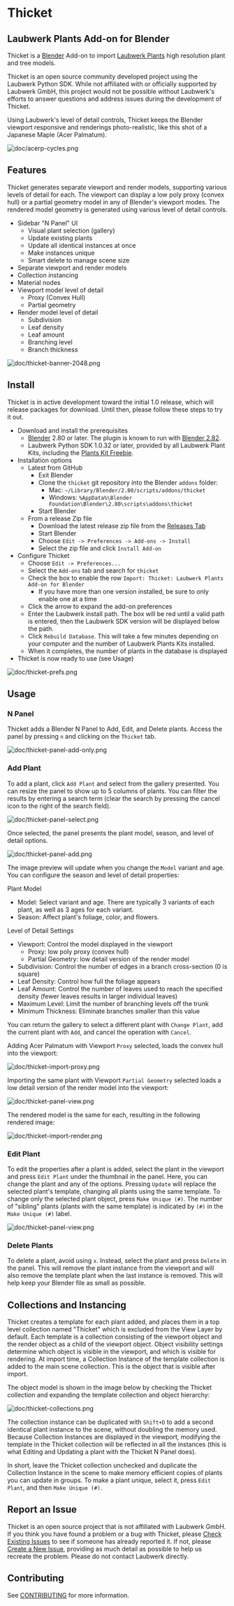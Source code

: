 # Thicket
## Laubwerk Plants Add-on for Blender
Thicket is a [Blender](http://www.blender.org) Add-on to import [Laubwerk Plants](http://www.laubwerk.com) high resolution plant and tree models.

Thicket is an open source community developed project using the Laubwerk Python SDK. While not affiliated with or officially supported by Laubwerk GmbH, this project would not be possible without Laubwerk's efforts to answer questions and address issues during the development of Thicket.

Using Laubwerk's level of detail controls, Thicket keeps the Blender viewport responsive and renderings photo-realistic, like this shot of a Japanese Maple (Acer Palmatum).

![doc/acerp-cycles.png](doc/acerp-cycles.png)

## Features
Thicket generates separate viewport and render models, supporting various levels of detail for each. The viewport can display a low poly proxy (convex hull) or a partial geometry model in any of Blender's viewport modes. The rendered model geometry is generated using various level of detail controls.

* Sidebar "N Panel" UI
  * Visual plant selection (gallery)
  * Update existing plants
  * Update all identical instances at once
  * Make instances unique
  * Smart delete to manage scene size
* Separate viewport and render models
* Collection instancing
* Material nodes
* Viewport model level of detail
  * Proxy (Convex Hull)
  * Partial geometry
* Render model level of detail
  * Subdivision
  * Leaf density
  * Leaf amount
  * Branching level
  * Branch thickness

![doc/thicket-banner-2048.png](doc/thicket-banner-2048.png)

## Install
Thicket is in active development toward the initial 1.0 release, which will
release packages for download. Until then, please follow these steps to try it
out.

* Download and install the prerequisites
  * [Blender](http://www.blender.org/) 2.80 or later. The plugin is known to run with [Blender 2.82](http://www.blender.org/features/past-releases/2-82/).
  * Laubwerk Python SDK 1.0.32 or later, provided by all Laubwerk Plant Kits, including the [Plants Kit Freebie](http://www.laubwerk.com/store/plants-kit-freebie).
* Installation options
  * Latest from GitHub
    * Exit Blender
    * Clone the `thicket` git repository into the Blender `addons` folder:
      * Mac: `~/Library/Blender/2.80/scripts/addons/thicket`
      * Windows: `%AppData%\Blender Foundation\Blender\2.80\scripts\addons\thicket`
    * Start Blender
  * From a release Zip file
    * Download the latest release zip file from the [Releases Tab](/../../releases/)
    * Start Blender
    * Choose `Edit -> Preferences -> Add-ons -> Install`
    * Select the zip file and click `Install Add-on`
* Configure Thicket
  * Choose `Edit -> Preferences...`
  * Select the `Add-ons` tab and search for `thicket`
  * Check the box to enable the row `Import: Thicket: Laubwerk Plants Add-on for
    Blender`
    * If you have more than one version installed, be sure to only enable one at
      a time
  * Click the arrow to expand the add-on preferences
  * Enter the Laubwerk install path. The box will be red until a valid path is
    entered, then the Laubwerk SDK version will be displayed below the path.
  * Click `Rebuild Database`. This will take a few minutes depending on your computer and the number of Laubwerk Plants Kits installed.
  * When it completes, the number of plants in the database is displayed
* Thicket is now ready to use (see Usage)

![doc/thicket-prefs.png](doc/thicket-prefs.png)

## Usage
### N Panel
Thicket adds a Blender N Panel to Add, Edit, and Delete plants. Access the panel by pressing `n` and clicking on the `Thicket` tab.

![doc/thicket-panel-add-only.png](doc/thicket-panel-add-only.png)

### Add Plant
To add a plant, click `Add Plant` and select from the gallery presented. You can resize the panel to show up to 5 columns of plants. You can filter the results by entering a search term (clear the search by pressing the cancel icon to the right of the search field).

![doc/thicket-panel-select.png](doc/thicket-panel-select.png)

Once selected, the panel presents the plant model, season, and level of detail options.

![doc/thicket-panel-add.png](doc/thicket-panel-add.png)

The image preview will update when you change the `Model` variant and age. You can configure the season and level of detail properties:

Plant Model
* Model: Select variant and age. There are typically 3 variants of each plant,
  as well as 3 ages for each variant.
* Season: Affect plant's foliage, color, and flowers.

Level of Detail Settings
* Viewport: Control the model displayed in the viewport
  * Proxy: low poly proxy (convex hull)
  * Partial Geometry: low detail version of the render model
* Subdivision: Control the number of edges in a branch cross-section (0 is square)
* Leaf Density: Control how full the foliage appears
* Leaf Amount: Control the number of leaves used to reach the specified density
  (fewer leaves results in larger individual leaves)
* Maximum Level: Limit the number of branching levels off the trunk
* Minimum Thickness: Eliminate branches smaller than this value

You can return the gallery to select a different plant with `Change Plant`, add the current plant with `Add`, and cancel the operation with `Cancel`.

Adding Acer Palmatum with Viewport `Proxy` selected, loads the convex hull into the viewport:

![doc/thicket-import-proxy.png](doc/thicket-import-proxy.png)

Importing the same plant with Viewport `Partial Geometry` selected loads a low detail
version of the render model into the viewport:

![doc/thicket-panel-view.png](doc/thicket-panel-view.png)

The rendered model is the same for each, resulting in the following rendered image:

![doc/thicket-import-render.png](doc/thicket-import-render.png)

### Edit Plant
To edit the properties after a plant is added, select the plant in the viewport and press `Edit Plant` under the thumbnail in the panel. Here, you can change the plant and any of the options. Pressing `Update` will replace the selected plant's template, changing all plants using the same template. To change only the selected plant object, press `Make Unique (#)`. The number of "sibling" plants (plants with the same template) is indicated by `(#)` in the `Make Unique (#)` label.

![doc/thicket-panel-view.png](doc/thicket-panel-edit.png)

### Delete Plants
To delete a plant, avoid using `x`. Instead, select the plant and press `Delete` in the panel. This will remove the plant instance from the viewport and will also remove the template plant when the last instance is removed. This will help keep your Blender file as small as possible.

## Collections and Instancing
Thicket creates a template for each plant added, and places them in a top level collection named "Thicket" which is excluded from the View Layer by default. Each template is a collection consisting of the viewport object and the render object as a child of the viewport object. Object visibility settings determine which object is visible in the viewport, and which is visible for rendering. At import time, a Collection Instance of the template collection is added to the main scene collection. This is the object that is visible after import.

The object model is shown in the image below by checking the Thicket collection and expanding the template collection and object hierarchy:

![doc/thicket-collections.png](doc/thicket-collections.png)

The collection instance can be duplicated with `Shift+D` to add a second identical plant instance to the scene, without doubling the memory used. Because Collection Instances are displayed in the viewport, modifying the template in the Thicket collection will be reflected in all the instances (this is what Editing and Updating a plant with the Thicket N Panel does).

In short, leave the Thicket collection unchecked and duplicate the Collection Instance in the scene to make memory efficient copies of plants you can update in groups. To make a plant unique, select it, press `Edit Plant`, and then `Make Unique (#)`.

## Report an Issue
Thicket is an open source project that is not affiliated with Laubwerk GmbH. If you think you have found a problem or a bug with Thicket, please [Check Existing Issues](/../../issues) to see if someone has already reported it. If not, please [Create a New Issue](/../../issues/new/choose), providing as much detail as possible to help us recreate the problem. Please do not contact Laubwerk directly.

## Contributing ##
See [CONTRIBUTING](CONTRIBUTING.md) for more information.
